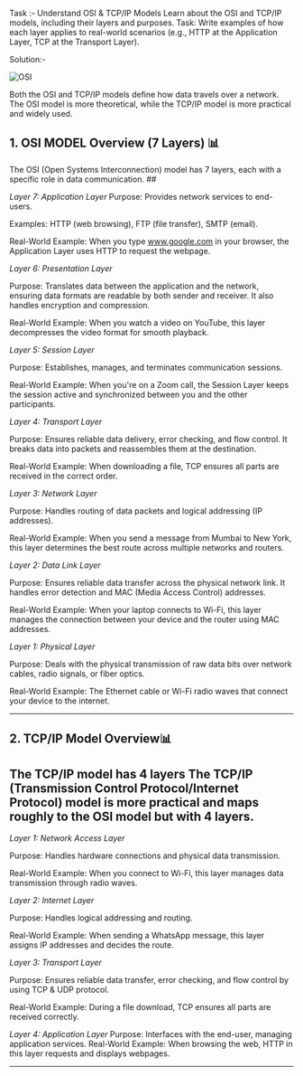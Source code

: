 Task :-
Understand OSI & TCP/IP Models Learn about the OSI and TCP/IP models, including their layers and purposes. Task: Write examples of how each layer applies to real-world scenarios (e.g., HTTP at the Application Layer, TCP at the Transport Layer).

Solution:-

![OSI](https://github.com/user-attachments/assets/baa88c4d-0db1-45e3-8f82-f30250ebc886)

Both the OSI and TCP/IP models define how data travels over a network. The OSI model is more theoretical, while the TCP/IP model is more practical and widely used.
## 1. OSI MODEL Overview (7 Layers) 📊 
The OSI (Open Systems Interconnection) model has 7 layers, each with a specific role in data communication. ##

*Layer 7: Application Layer*
Purpose: Provides network services to end-users.

Examples: HTTP (web browsing), FTP (file transfer), SMTP (email).

Real-World Example: When you type www.google.com in your browser, the Application Layer uses HTTP to request the webpage.

*Layer 6: Presentation Layer*

Purpose: Translates data between the application and the network, ensuring data formats are readable by both sender and receiver. It also handles encryption and compression.

Real-World Example: When you watch a video on YouTube, this layer decompresses the video format for smooth playback.

*Layer 5: Session Layer* 

Purpose: Establishes, manages, and terminates communication sessions.

Real-World Example: When you're on a Zoom call, the Session Layer keeps the session active and synchronized between you and the other participants.

*Layer 4: Transport Layer*

Purpose: Ensures reliable data delivery, error checking, and flow control. It breaks data into packets and reassembles them at the destination.

Real-World Example: When downloading a file, TCP ensures all parts are received in the correct order.

*Layer 3: Network Layer*

Purpose: Handles routing of data packets and logical addressing (IP addresses).

Real-World Example: When you send a message from Mumbai to New York, this layer determines the best route across multiple networks and routers.

*Layer 2: Data Link Layer*

Purpose: Ensures reliable data transfer across the physical network link. It handles error detection and MAC (Media Access Control) addresses.

Real-World Example: When your laptop connects to Wi-Fi, this layer manages the connection between your device and the router using MAC addresses.

*Layer 1: Physical Layer*

Purpose: Deals with the physical transmission of raw data bits over network cables, radio signals, or fiber optics.

Real-World Example: The Ethernet cable or Wi-Fi radio waves that connect your device to the internet.




---
## 2. TCP/IP Model Overview📊
The TCP/IP model has **4 layers** 
The TCP/IP (Transmission Control Protocol/Internet Protocol) model is more practical and maps roughly to the OSI model but with 4 layers.
---
*Layer 1: Network Access Layer*

Purpose: Handles hardware connections and physical data transmission.

Real-World Example: When you connect to Wi-Fi, this layer manages data transmission through radio waves.

*Layer 2: Internet Layer*

Purpose: Handles logical addressing and routing.

Real-World Example: When sending a WhatsApp message, this layer assigns IP addresses and decides the route.

*Layer 3: Transport Layer*

Purpose: Ensures reliable data transfer, error checking, and flow control by using TCP & UDP protocol.

Real-World Example: During a file download, TCP ensures all parts are received correctly.

*Layer 4: Application Layer*
Purpose: Interfaces with the end-user, managing application services.
Real-World Example: When browsing the web, HTTP in this layer requests and displays webpages.

---

